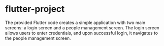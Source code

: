 # flutter-project
The provided Flutter code creates a simple application with two main screens: a login screen and a people management screen. The login screen allows users to enter credentials, and upon successful login, it navigates to the people management screen.
